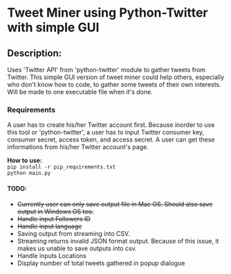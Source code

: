 <h1>Tweet Miner using Python-Twitter with simple GUI</h1>

<div>
  <h2>Description:</h2>
  <p>Uses 'Twitter API' from 'python-twitter' module to gather tweets from Twitter. This simple GUI version of tweet miner could help others, especially who don't know how to code, to gather some tweets of their own interests. Will be made to one executable file when it's done. </p>
</div>
<div>
  <h3>Requirements</h3>
  <p>A user has to create his/her Twitter account first. Because inorder to use this tool or 'python-twitter', a user has to input Twitter consumer key, consumer secret, access token, and access secret. A user can get these informations from his/her Twitter account's page.</p>
</div>
<div>
  <b>How to use:</b><br>
  <code>pip install -r pip_requirements.txt</code><br>
  <code>python main.py</code>
</div>

<h4>TODO:</h4>
<ul>
  <strike><li>Currently user can only save output file in Mac OS. Should also save output in Windows OS too.</li></strike>
  <strike><li>Handle input Followers ID</li></strike>  
  <strike><li>Handle input language</li></strike>  
  <strile><li>Saving output from streaming into CSV.</li></strike>
  <li>Streaming returns invalid JSON format output. Because of this issue, it makes us unable to save outputs into csv.</li>
  <li>Handle inputs Locations</li>
  <li>Display number of total tweets gathered in popup dialogue</li>
</ul>
